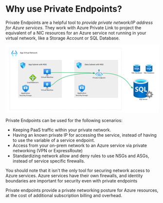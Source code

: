# Why use Private Endpoints?

Private Endpoints are a helpful tool to *provide private network/IP address for Azure services*.  They work with Azure Private Link to project the equivalent of a NIC resources for an Azure service not running in your virtual network, like a Storage Account or SQL Database.

![Private Endpoint Example](./img/pe-example.png)

Private Endpoints can be used for the following scenarios:

- Keeping PaaS traffic within your private network.
- Having an known private IP for accessing the service, instead of having to use the variable of a service endpoint.
- Access from your on-prem network to an Azure service via private networking (VPN or ExpressRoute)
- Standardizing network allow and deny rules to use NSGs and ASGs, instead of service specific firewalls.

You should note that it isn't the only tool for securing network access to Azure services.  Azure services have their own firewalls, and identity boundaries are important for security even with private endpoints

Private endpoints provide a private networking posture for Azure resources, at the cost of additional subscription billing and overhead.

